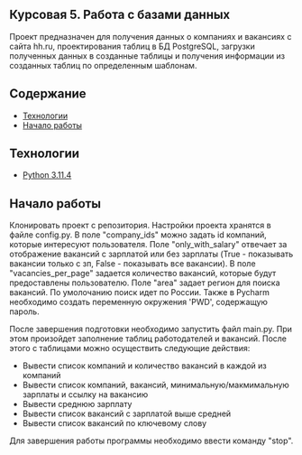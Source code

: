## Курсовая 5. Работа с базами данных 
Проект предназначен для получения данных о компаниях и вакансиях с сайта hh.ru,
проектирования таблиц в БД PostgreSQL, загрузки полученных данных в созданные таблицы
и получения информации из созданных таблиц по определенным шаблонам.


## Содержание
- [Технологии](#технологии)
- [Начало работы](#начало-работы)

## Технологии
- [Python 3.11.4](https://www.python.org/)

## Начало работы
Клонировать проект с репозитория. Настройки проекта хранятся в файле config.py.
В поле "company_ids" можно задать id компаний, которые интересуют пользователя.
Поле "only_with_salary" отвечает за отображение вакансий с зарплатой или без зарплаты
(True - показывать вакансии только с зп, False - показывать все вакансии).
В поле "vacancies_per_page" задается количество вакансий, которые будут предоставлены пользователю.
Поле "area" задает регион для поиска вакансий. По умолочанию поиск идет по России.
Также в Pycharm необходимо создать переменную окружения 'PWD', содержащую пароль.

После завершения подготовки необходимо запустить файл main.py. При этом произойдет заполнение таблиц
работодателей и вакансий. После этого с таблицами можно осуществить следующие действия:
- Вывести список компаний и количество вакансий в каждой из компаний
- Вывести список компаний, вакансий, минимальную/макмимальную зарплаты и ссылку на вакансию
- Вывести среднюю зарплату
- Вывести список вакансий с зарплатой выше средней
- Вывести список вакансий по ключевому слову

Для завершения работы программы необходимо ввести команду "stop".





